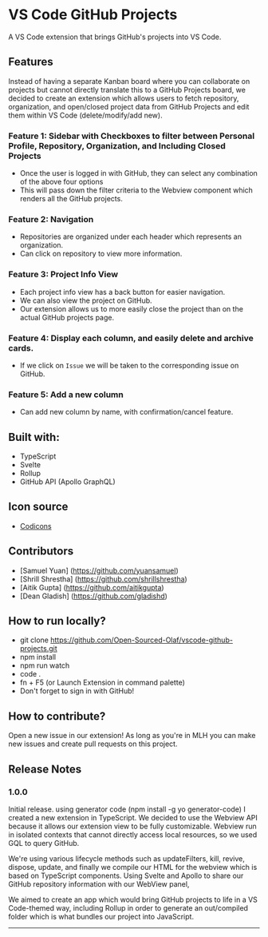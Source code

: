 # VS Code GitHub Projects
A VS Code extension that brings GitHub's projects into VS Code.  

## Features

Instead of having a separate Kanban board where you can collaborate on projects but cannot directly translate this to a GitHub Projects board, we decided to create an extension which allows users to fetch repository, organization, and open/closed project data from GitHub Projects and edit them within VS Code (delete/modify/add new).  

### Feature 1: Sidebar with Checkboxes to filter between Personal Profile, Repository, Organization, and Including Closed Projects
- Once the user is logged in with GitHub, they can select any combination of the above four options
- This will pass down the filter criteria to the Webview component which renders all the GitHub projects.

### Feature 2: Navigation
- Repositories are organized under each header which represents an organization.  
- Can click on repository to view more information.  

### Feature 3: Project Info View
- Each project info view has a back button for easier navigation. 
- We can also view the project on GitHub. 
- Our extension allows us to more easily close the project than on the actual GitHub projects page. 

### Feature 4: Display each column, and easily delete and archive cards. 
- If we click on `Issue` we will be taken to the corresponding issue on GitHub.  

### Feature 5: Add a new column
- Can add new column by name, with confirmation/cancel feature. 

## Built with:
- TypeScript
- Svelte
- Rollup
- GitHub API (Apollo GraphQL)

## Icon source
- [Codicons](https://microsoft.github.io/vscode-codicons/dist/codicon.html)

## Contributors

- [Samuel Yuan] (https://github.com/yuansamuel)
- [Shrill Shrestha] (https://github.com/shrillshrestha)
- [Aitik Gupta] (https://github.com/aitikgupta)
- [Dean Gladish] (https://github.com/gladishd)

## How to run locally?
- git clone https://github.com/Open-Sourced-Olaf/vscode-github-projects.git
- npm install
- npm run watch
- code .
- fn + F5 (or Launch Extension in command palette)
- Don't forget to sign in with GitHub!  

## How to contribute?
Open a new issue in our extension!  As long as you're in MLH you can make new issues and create pull requests on this project.  

## Release Notes

### 1.0.0

Initial release. using generator code (npm install -g yo generator-code) I created a new extension in TypeScript.  We decided to use the Webview API because it allows our extension view to be fully customizable.  Webview run in isolated contexts that cannot directly access local resources, so we used GQL to query GitHub.  

We're using various lifecycle methods such as updateFilters, kill, revive, dispose, update, and finally we compile our HTML for the webview which is based on TypeScript components.  Using Svelte and Apollo to share our GitHub repository information with our WebView panel, 

We aimed to create an app which would bring GitHub projects to life in a VS Code-themed way, including Rollup in order to generate an out/compiled folder which is what bundles our project into JavaScript.  

-----------------------------------------------------------------------------------------------------------
